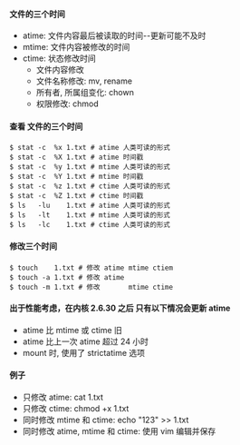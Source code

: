 
#### 文件的三个时间
* atime: 文件内容最后被读取的时间--更新可能不及时
* mtime: 文件内容被修改的时间
* ctime: 状态修改时间
    * 文件内容修改
    * 文件名称修改: mv, rename
    * 所有者, 所属组变化: chown
    * 权限修改: chmod

#### 查看 文件的三个时间
```
$ stat -c  %x 1.txt # atime 人类可读的形式
$ stat -c  %X 1.txt # atime 时间戳
$ stat -c  %y 1.txt # mtime 人类可读的形式
$ stat -c  %Y 1.txt # mtime 时间戳
$ stat -c  %z 1.txt # ctime 人类可读的形式
$ stat -c  %Z 1.txt # ctime 时间戳
$ ls   -lu    1.txt # atime 人类可读的形式
$ ls   -lt    1.txt # mtime 人类可读的形式
$ ls   -lc    1.txt # ctime 人类可读的形式
```

#### 修改三个时间
```
$ touch    1.txt # 修改 atime mtime ctiem
$ touch -a 1.txt # 修改 atime
$ touch -m 1.txt # 修改       mtime ctime
```

#### 出于性能考虑，在内核 2.6.30 之后 只有以下情况会更新 atime
* atime 比 mtime 或 ctime 旧
* atime 比上一次 atime 超过 24 小时
* mount 时, 使用了 strictatime 选项

#### 例子
* 只修改 atime: cat 1.txt
* 只修改 ctime: chmod +x 1.txt
* 同时修改 mtime 和 ctime: echo "123" >> 1.txt
* 同时修改 atime, mtime 和 ctime: 使用 vim 编辑并保存

